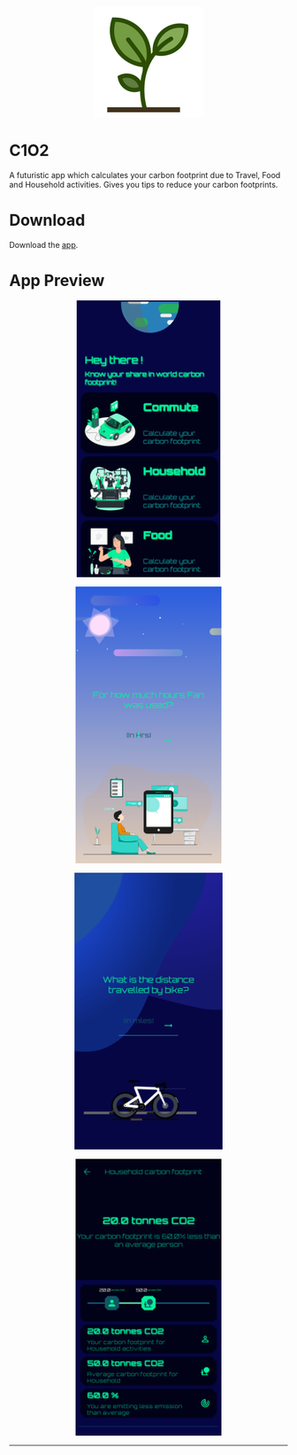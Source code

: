 <p align="center">
    <img src="assets/images/C1O2_icon.png">
</p>

# C1O2

A futuristic app which calculates your carbon footprint due to Travel, Food and Household activities. Gives you tips to reduce your carbon footprints.

# Download
Download the [app](https://github.com/suvansh-rana/C1O2/releases/tag/1.0).

# App Preview


<p align="center">
    <img src="assets/images/home_screen.png" height="500px">
</p>

<p align="center">
    <img src="assets/images/household_input.png" height="500px">
</p>
<p align="center">
    <img src="assets/images/travel_input.png" height="500px">
</p>

<p align="center">
    <img src="assets/images/result_screen.png" height="500px">
</p>

<hr/>
